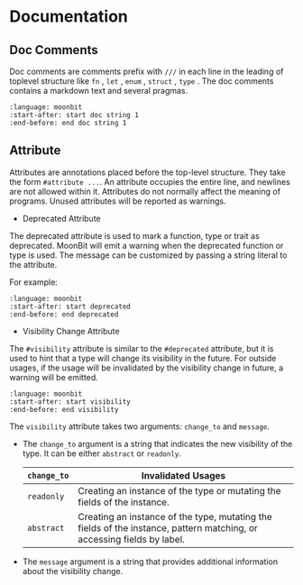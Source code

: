 # Documentation

## Doc Comments

Doc comments are comments prefix with `///` in each line in the leading of toplevel structure like `fn` , `let` , `enum` , `struct` , `type` . The doc comments contains a markdown text and several pragmas.

```{literalinclude} /sources/language/src/misc/top.mbt
:language: moonbit
:start-after: start doc string 1
:end-before: end doc string 1

```

## Attribute

Attributes are annotations placed before the top-level structure. They take the form `#attribute ...`. 
An attribute occupies the entire line, and newlines are not allowed within it. Attributes do not normally affect the meaning of programs. Unused attributes will be reported as warnings.

- Deprecated Attribute

The deprecated attribute is used to mark a function, type or trait as deprecated. 
MoonBit will emit a warning when the deprecated function or type is used. The message can be customized by passing a string literal to the attribute.

For example:

```{literalinclude} /sources/language/src/attributes/top.mbt
:language: moonbit
:start-after: start deprecated
:end-before: end deprecated
```

- Visibility Change Attribute

The `#visibility` attribute is similar to the `#deprecated` attribute, but it is used to hint
that a type will change its visibility in the future. For outside usages, if the usage will 
be invalidated by the visibility change in future, a warning will be emitted. 


```{literalinclude} /sources/language/src/attributes/top.mbt
:language: moonbit
:start-after: start visibility
:end-before: end visibility
```

The `visibility` attribute takes two arguments: `change_to` and `message`.

- The `change_to` argument is a string that indicates the new visibility of the type. It can be either `abstract` or `readonly`.

  | `change_to` | Invalidated Usages |
  |-------------|--------------------|
  | `readonly`  | Creating an instance of the type or mutating the fields of the instance. |
  | `abstract`  | Creating an instance of the type, mutating the fields of the instance, pattern matching, or accessing fields by label. |

- The `message` argument is a string that provides additional information about the visibility change.

